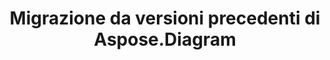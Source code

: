 ﻿---
title: Migrazione da versioni precedenti di Aspose.Diagram
type: docs
weight: 30
url: /it/net/migrating-from-earlier-versions-of-aspose-diagram/
---
